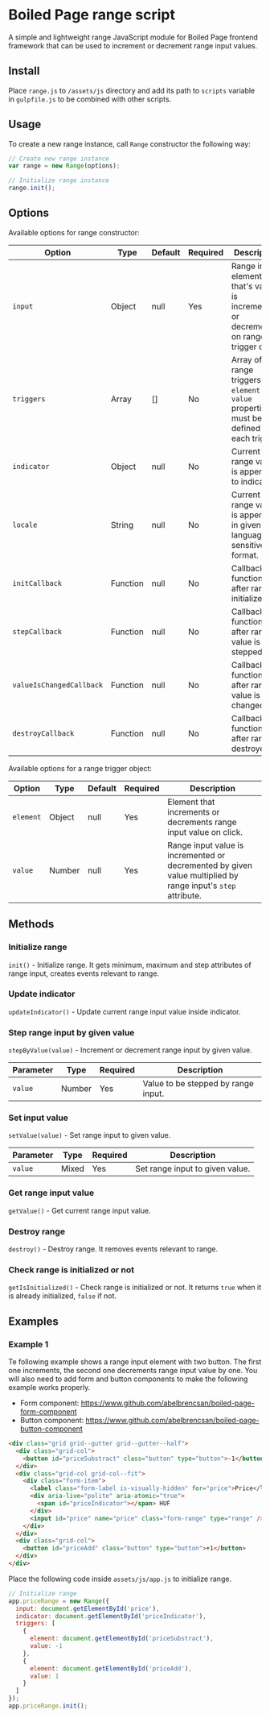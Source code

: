 
# Boiled Page range script

A simple and lightweight range JavaScript module for Boiled Page frontend framework that can be used to increment or decrement range input values.

## Install

Place `range.js` to `/assets/js` directory and add its path to `scripts` variable in `gulpfile.js` to be combined with other scripts.

## Usage

To create a new range instance, call `Range` constructor the following way:

```js
// Create new range instance
var range = new Range(options);

// Initialize range instance
range.init();
```

## Options

Available options for range constructor:

Option| Type | Default | Required | Description
------|------|---------|----------|------------
`input` | Object | null | Yes | Range input element that's value is incremented or decremented on range trigger click. 
`triggers` | Array | [] | No | Array of range triggers. `element` and `value` properties must be defined for each trigger.
`indicator` | Object | null | No | Current range value is appended to indicator.
`locale` | String | null | No | Current range value is appended in given language-sensitive format.
`initCallback` | Function | null | No | Callback function after range is initialized.
`stepCallback` | Function | null | No | Callback function after range value is stepped.
`valueIsChangedCallback` | Function | null | No | Callback function after range value is changed.
`destroyCallback` | Function | null | No | Callback function after range is destroyed.

Available options for a range trigger object:

Option| Type | Default | Required | Description
------|------|---------|----------|------------
`element` | Object | null | Yes | Element that increments or decrements range input value on click.
`value` | Number | null | Yes | Range input value is incremented or decremented by given value multiplied by range input's `step` attribute.

## Methods

### Initialize range

`init()` - Initialize range. It gets minimum, maximum and step attributes of range input, creates events relevant to range.

### Update indicator

`updateIndicator()` - Update current range input value inside indicator. 

### Step range input by given value

`stepByValue(value)` - Increment or decrement range input by given value.

Parameter | Type | Required | Description
----------|------|----------|------------
`value` | Number | Yes | Value to be stepped by range input.

### Set input value

`setValue(value)` - Set range input to given value.

Parameter | Type | Required | Description
----------|------|----------|------------
`value` | Mixed | Yes | Set range input to given value.

### Get range input value

`getValue()` - Get current range input value.

### Destroy range

`destroy()` - Destroy range. It removes events relevant to range.

### Check range is initialized or not

`getIsInitialized()` - Check range is initialized or not. It returns `true` when it is already initialized, `false` if not.

## Examples

### Example 1

Te following example shows a range input element with two button. The first one increments, the second one decrements range input value by one. You will also need to add form and button components to make the following example works properly.

-   Form component: <https://www.github.com/abelbrencsan/boiled-page-form-component>
-   Button component: <https://www.github.com/abelbrencsan/boiled-page-button-component>

```html
<div class="grid grid--gutter grid--gutter--half">
  <div class="grid-col">
    <button id="priceSubstract" class="button" type="button">-1</button>
  </div>
  <div class="grid-col grid-col--fit">
    <div class="form-item">
      <label class="form-label is-visually-hidden" for="price">Price</label>
      <div aria-live="polite" aria-atomic="true">
        <span id="priceIndicator"></span> HUF
      </div>
      <input id="price" name="price" class="form-range" type="range" />
    </div>
  </div>
  <div class="grid-col">
    <button id="priceAdd" class="button" type="button">+1</button>
  </div>
</div>
```

Place the following code inside `assets/js/app.js` to initialize range.

```js
// Initialize range
app.priceRange = new Range({
  input: document.getElementById('price'),
  indicator: document.getElementById('priceIndicator'),
  triggers: [
    {
      element: document.getElementById('priceSubstract'),
      value: -1
    },
    {
      element: document.getElementById('priceAdd'),
      value: 1
    }
  ]
});
app.priceRange.init();
```
